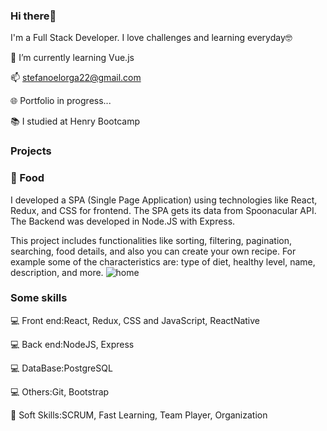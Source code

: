 ### Hi there👋 
I'm a Full Stack Developer. I love challenges and learning everyday🤓

🌱 I’m currently learning Vue.js

📫 stefanoelorga22@gmail.com

🌐 Portfolio in progress...

📚 I studied at Henry Bootcamp




### Projects
### 🍗 Food
I developed a SPA (Single Page Application) using technologies like React, Redux, and CSS for frontend. The SPA gets its data from Spoonacular API. The Backend was developed in Node.JS with Express.

This project includes functionalities like sorting, filtering, pagination, searching, food details, and also you can create your own recipe. For example some of the characteristics are: type of diet, healthy level, name, description, and more. 
![home](https://user-images.githubusercontent.com/71985848/142907140-a586bb93-9a5d-4b34-a725-8bb9b931016a.jpg)



### Some skills
💻 Front end:React, Redux, CSS and JavaScript, ReactNative

💻 Back end:NodeJS, Express

💻 DataBase:PostgreSQL

💻 Others:Git, Bootstrap

🤝 Soft Skills:SCRUM, Fast Learning, Team Player, Organization 
